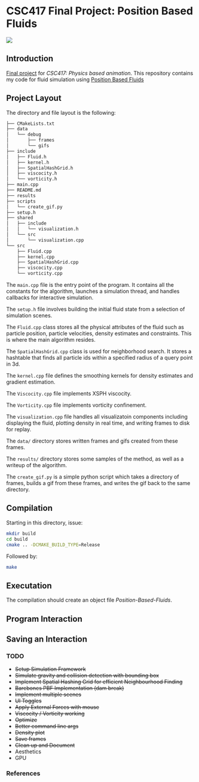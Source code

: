 # CSC417 Final Project: Position Based Fluids
![](results/2k_waves.gif)

## Introduction

[Final project](https://github.com/JacobChmura/PBF)  for *CSC417: Physics based animation*. This repository contains my code for fluid simulation using [Position Based Fluids](https://mmacklin.com/pbf_sig_preprint.pdf)

## Project Layout

The directory and file layout is the following:

```bash
├── CMakeLists.txt
├── data
│   └── debug
│       ├── frames
│       └── gifs
├── include
│   ├── Fluid.h
│   ├── kernel.h
│   ├── SpatialHashGrid.h
│   ├── viscocity.h
│   └── vorticity.h
├── main.cpp
├── README.md
├── results
├── scripts
│   └── create_gif.py
├── setup.h
├── shared
│   ├── include
│   │   └── visualization.h
│   └── src
│       └── visualization.cpp
└── src
    ├── Fluid.cpp
    ├── kernel.cpp
    ├── SpatialHashGrid.cpp
    ├── viscocity.cpp
    └── vorticity.cpp

```


The `main.cpp` file is the entry point of the program. It contains all the constants for the algorithm, launches a simulation thread, and handles callbacks for interactive simulation.

The `setup.h` file involves building the initial fluid state from a selection of simulation scenes.

The `Fluid.cpp` class stores all the physical attributes of the fluid such as particle position, particle velocities, density estimates and constraints. This is where the main algorithm resides.

The `SpatialHashGrid.cpp` class is used for neighborhood search. It stores a hashtable that finds all particle ids within a specified radius of a query point in 3d.

The `kernel.cpp` file defines the smoothing kernels for density estimates and gradient estimation. 

The `Viscocity.cpp` file implements XSPH viscocity.

The `Vorticity.cpp` file implements vorticity confinement.

The `visualization.cpp` file handles all visualizatoin components including displaying the fluid, plotting density in real time, and writing frames to disk for replay.

The `data/` directory stores written frames and gifs created from these frames.

The `results/` directory stores some samples of the method, as well as a writeup of the algorithm.

The `create_gif.py` is a simple python script which takes a directory of frames, builds a gif from these frames, and writes the gif back to the same directory.



## Compilation

Starting in this directory, issue:

```bash
mkdir build
cd build
cmake .. -DCMAKE_BUILD_TYPE=Release
```

Followed by:
```bash
make
```



## Executation

The compilation should create an object file *Position-Based-Fluids*.


## Program Interaction

## Saving an Interaction


### TODO

* ~~Setup Simulation Framework~~
* ~~Simulate gravity and collision detection with bounding box~~
* ~~Implement Spatial Hashing Grid for efficient Neighbourhood Finding~~
* ~~Barebones PBF Implementation (dam break)~~
* ~~Implement multiple scenes~~
* ~~UI Toggles~~
* ~~Apply External Forces with mouse~~
* ~~Viscocity / Vorticity working~~
* ~~Optimize~~
* ~~Better command line args~~
* ~~Density plot~~
* ~~Save frames~~
* ~~Clean up and Document~~
* Aesthetics
* GPU

### References

